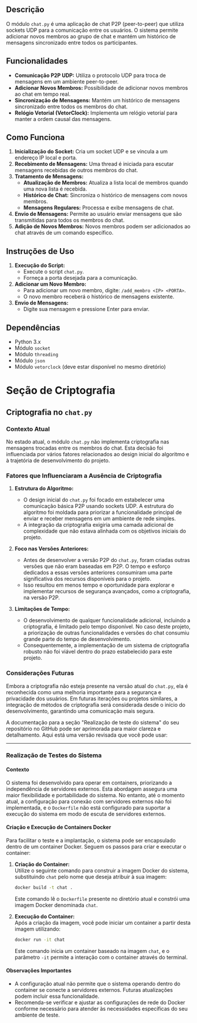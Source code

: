 ## Descrição
O módulo `chat.py` é uma aplicação de chat P2P (peer-to-peer) que utiliza sockets UDP para a comunicação entre os usuários. O sistema permite adicionar novos membros ao grupo de chat e mantém um histórico de mensagens sincronizado entre todos os participantes.

## Funcionalidades
- **Comunicação P2P UDP:** Utiliza o protocolo UDP para troca de mensagens em um ambiente peer-to-peer.
- **Adicionar Novos Membros:** Possibilidade de adicionar novos membros ao chat em tempo real.
- **Sincronização de Mensagens:** Mantém um histórico de mensagens sincronizado entre todos os membros do chat.
- **Relógio Vetorial (VetorClock):** Implementa um relógio vetorial para manter a ordem causal das mensagens.

## Como Funciona
1. **Inicialização do Socket:** Cria um socket UDP e se vincula a um endereço IP local e porta.
2. **Recebimento de Mensagens:** Uma thread é iniciada para escutar mensagens recebidas de outros membros do chat.
3. **Tratamento de Mensagens:**
   - **Atualização de Membros:** Atualiza a lista local de membros quando uma nova lista é recebida.
   - **Histórico de Chat:** Sincroniza o histórico de mensagens com novos membros.
   - **Mensagens Regulares:** Processa e exibe mensagens de chat.
4. **Envio de Mensagens:** Permite ao usuário enviar mensagens que são transmitidas para todos os membros do chat.
5. **Adição de Novos Membros:** Novos membros podem ser adicionados ao chat através de um comando específico.

## Instruções de Uso
1. **Execução do Script:**
   - Execute o script `chat.py`.
   - Forneça a porta desejada para a comunicação.
2. **Adicionar um Novo Membro:**
   - Para adicionar um novo membro, digite: `/add_membro <IP> <PORTA>`.
   - O novo membro receberá o histórico de mensagens existente.
3. **Envio de Mensagens:**
   - Digite sua mensagem e pressione Enter para enviar.

## Dependências
- Python 3.x
- Módulo `socket`
- Módulo `threading`
- Módulo `json`
- Módulo `vetorclock` (deve estar disponível no mesmo diretório)

# Seção de Criptografia

## Criptografia no `chat.py`

### Contexto Atual
No estado atual, o módulo `chat.py` não implementa criptografia nas mensagens trocadas entre os membros do chat. Esta decisão foi influenciada por vários fatores relacionados ao design inicial do algoritmo e à trajetória de desenvolvimento do projeto.

### Fatores que Influenciaram a Ausência de Criptografia

1. **Estrutura do Algoritmo:**
   - O design inicial do `chat.py` foi focado em estabelecer uma comunicação básica P2P usando sockets UDP. A estrutura do algoritmo foi moldada para priorizar a funcionalidade principal de enviar e receber mensagens em um ambiente de rede simples.
   - A integração da criptografia exigiria uma camada adicional de complexidade que não estava alinhada com os objetivos iniciais do projeto.

2. **Foco nas Versões Anteriores:**
   - Antes de desenvolver a versão P2P do `chat.py`, foram criadas outras versões que não eram baseadas em P2P. O tempo e esforço dedicados a essas versões anteriores consumiram uma parte significativa dos recursos disponíveis para o projeto.
   - Isso resultou em menos tempo e oportunidade para explorar e implementar recursos de segurança avançados, como a criptografia, na versão P2P.

3. **Limitações de Tempo:**
   - O desenvolvimento de qualquer funcionalidade adicional, incluindo a criptografia, é limitado pelo tempo disponível. No caso deste projeto, a priorização de outras funcionalidades e versões do chat consumiu grande parte do tempo de desenvolvimento.
   - Consequentemente, a implementação de um sistema de criptografia robusto não foi viável dentro do prazo estabelecido para este projeto.

### Considerações Futuras
Embora a criptografia não esteja presente na versão atual do `chat.py`, ela é reconhecida como uma melhoria importante para a segurança e privacidade dos usuários. Em futuras iterações ou projetos similares, a integração de métodos de criptografia será considerada desde o início do desenvolvimento, garantindo uma comunicação mais segura.

A documentação para a seção "Realização de teste do sistema" do seu repositório no GitHub pode ser aprimorada para maior clareza e detalhamento. Aqui está uma versão revisada que você pode usar:

---

### Realização de Testes do Sistema

#### Contexto
O sistema foi desenvolvido para operar em containers, priorizando a independência de servidores externos. Esta abordagem assegura uma maior flexibilidade e portabilidade do sistema. No entanto, até o momento atual, a configuração para conexão com servidores externos não foi implementada, e o `Dockerfile` não está configurado para suportar a execução do sistema em modo de escuta de servidores externos.

#### Criação e Execução de Containers Docker

Para facilitar o teste e a implantação, o sistema pode ser encapsulado dentro de um container Docker. Seguem os passos para criar e executar o container:

1. **Criação do Container:**  
   Utilize o seguinte comando para construir a imagem Docker do sistema, substituindo `chat` pelo nome que deseja atribuir à sua imagem:

   ```bash
   docker build -t chat .
   ```

   Este comando lê o `Dockerfile` presente no diretório atual e constrói uma imagem Docker denominada `chat`.

2. **Execução do Container:**  
   Após a criação da imagem, você pode iniciar um container a partir desta imagem utilizando:

   ```bash
   docker run -it chat
   ```

   Este comando inicia um container baseado na imagem `chat`, e o parâmetro `-it` permite a interação com o container através do terminal.

#### Observações Importantes

- A configuração atual não permite que o sistema operando dentro do container se conecte a servidores externos. Futuras atualizações podem incluir essa funcionalidade.
- Recomenda-se verificar e ajustar as configurações de rede do Docker conforme necessário para atender às necessidades específicas do seu ambiente de teste.

